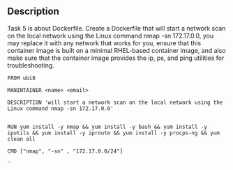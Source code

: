 Description
---
Task 5 is about Dockerfile. Create a Dockerfile that will start a network scan on the local network using the Linux command nmap -sn 172.17.0.0, you may replace it with any network that works for you, ensure that this container image is built on a minimal RHEL-based container image, and also make sure that the container image provides the ip, ps, and ping utilities for troubleshooting.

```
FROM ubi8

MANINTAINER <name> <email>

DESCRIPTION 'will start a network scan on the local network using the Linux command nmap -sn 172.17.0.0'


RUN yum install -y nmap && yum install -y bash && yum install -y iputils && yum install -y iproute && yum install -y procps-ng && yum clean all

CMD ["nmap", "-sn" , "172.17.0.0/24"]

```


``
